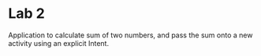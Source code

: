 # Lab 2

Application to calculate sum of two numbers, and pass the sum onto a new activity using an explicit Intent.
